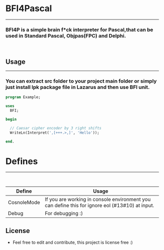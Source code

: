 # BFI4Pascal
---
### BFI4P is a simple brain f*ck interpreter for Pascal,that can be used in Standard Pascal, Objpas(FPC) and Delphi.

<br />

## Usage
---
### You can extract src folder to your project main folder or simply just install lpk package file in Lazarus and then use BFI unit.

```Pascal
program Example;

uses
  BFI;

begin

  // Caesar cipher encoder by 3 right shifts 
  WriteLn(Interpret(',[+++.>,]', 'Hello'));
  
end.

```


# Defines
---

<br />

| Define | Usage |
| ------ | ------ |
| CosnoleMode | If you are working in console environment you can define this for ignore eol (#13#10) at input.   |
| Debug | For debugging :) |

## License
- Feel free to edit and contribute, this project is license free :)

